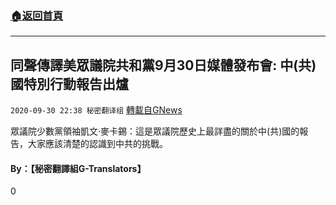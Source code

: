 ###  [:house:返回首頁](https://github.com/ourhimalayas/txt)
---

## 同聲傳譯美眾議院共和黨9月30日媒體發布會: 中(共)國特別行動報告出爐
`2020-09-30 22:38 秘密翻译组` [轉載自GNews](https://gnews.org/zh-hant/393999/)

眾議院少數黨領袖凱文·麥卡錫：這是眾議院歷史上最詳盡的關於中(共)國的報告，大家應該清楚的認識到中共的挑戰。



####  **By：【秘密翻譯組G-Translators】**

0
